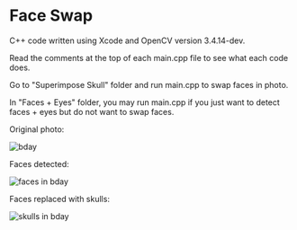 # Face Swap

C++ code written using Xcode and OpenCV version 3.4.14-dev.

Read the comments at the top of each main.cpp file to see what each code does.

Go to "Superimpose Skull" folder and run main.cpp to swap faces in photo.

In "Faces + Eyes" folder, you may run main.cpp if you just want to detect faces + eyes but do not want to swap faces.

Original photo:

![bday](https://github.com/user-attachments/assets/90e3993a-ffae-437c-bab0-fa02d1657222)

Faces detected:

![faces in bday](https://github.com/user-attachments/assets/2195872b-c934-442c-9fa6-f930af720cb4)

Faces replaced with skulls:

![skulls in bday](https://github.com/user-attachments/assets/4b1bd833-ae08-4a28-aa4c-e65213ed2ddf)
